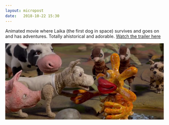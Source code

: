 ```yaml
---
layout: micropost
date:   2018-10-22 15:30
---
```


Animated movie where Laika (the first dog in space) survives and goes on and has adventures. Totally ahistorical and adorable. [Watch the trailer here](https://www.youtube.com/watch?v=4ZARhf3-sHs)

<a href="/assets/images/post-images/laika-screenshot.png"><img src="/assets/images/post-images/laika-screenshot.png" alt="" /></a>